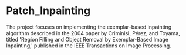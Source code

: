 # Patch_Inpainting
The project focuses on implementing the exemplar-based inpainting algorithm described in the 2004 paper by Criminisi, Pérez, and Toyama, titled 'Region Filling and Object Removal by Exemplar-Based Image Inpainting,' published in the IEEE Transactions on Image Processing.